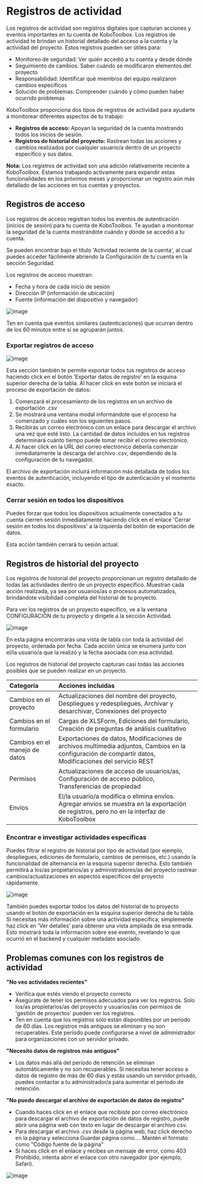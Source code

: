 # Registros de actividad

Los registros de actividad son registros digitales que capturan acciones y eventos importantes en tu cuenta de KoboToolbox. Los registros de actividad te brindan un historial detallado del acceso a la cuenta y la actividad del proyecto.
Estos registros pueden ser útiles para:

-   Monitoreo de seguridad: Ver quién accedió a tu cuenta y desde dónde
-   Seguimiento de cambios: Saber cuándo se modificaron elementos del proyecto
-   Responsabilidad: Identificar qué miembros del equipo realizaron cambios específicos
-   Solución de problemas: Comprender cuándo y cómo pueden haber ocurrido problemas

KoboToolbox proporciona dos tipos de registros de actividad para ayudarte a monitorear diferentes aspectos de tu trabajo:

-   **Registros de acceso:** Apoyan la seguridad de la cuenta mostrando todos los inicios de sesión.
-   **Registros de historial del proyecto:** Rastrean todas las acciones y cambios realizados por cualquier usuario/a dentro de un proyecto específico y sus datos.


<p class="note">
  <b>Nota:</b> Los registros de actividad son una adición relativamente reciente a KoboToolbox. Estamos trabajando activamente para expandir estas funcionalidades en los próximos meses y proporcionar un registro aún más detallado de las acciones en tus cuentas y proyectos.
</p>

## Registros de acceso

Los registros de acceso registran todos los eventos de autenticación (inicios de sesión) para tu cuenta de KoboToolbox. Te ayudan a monitorear la seguridad de la cuenta mostrándote cuándo y dónde se accedió a tu cuenta.

Se pueden encontrar bajo el título 'Actividad reciente de la cuenta', al cual puedes acceder fácilmente abriendo la Configuración de tu cuenta en la sección Seguridad.

Los registros de acceso muestran:

-   Fecha y hora de cada inicio de sesión
-   Dirección IP (información de ubicación)
-   Fuente (información del dispositivo y navegador)

![image](/images/activity_logs/Logs-image01.jpg)

Ten en cuenta que eventos similares (autenticaciones) que ocurran dentro de los 60 minutos entre sí se agruparán juntos.

### Exportar registros de acceso

![image](images/activity_logs/Logs-image02.jpg)

Esta sección también te permite exportar todos tus registros de acceso haciendo click en el botón 'Exportar datos de registro' en la esquina superior derecha de la tabla. Al hacer click en este botón se iniciará el proceso de exportación de datos:
1. Comenzará el procesamiento de los registros en un archivo de exportación .csv
2. Se mostrará una ventana modal informándote que el proceso ha comenzado y cuáles son los siguientes pasos.
3. Recibirás un correo electrónico con un enlace para descargar el archivo una vez que esté listo. La cantidad de datos incluidos en tus registros determinará cuánto tiempo puede tomar recibir el correo electrónico.
4. Al hacer click en la URL del correo electrónico debería comenzar inmediatamente la descarga del archivo .csv, dependiendo de la configuración de tu navegador.

El archivo de exportación incluirá información más detallada de todos los eventos de autenticación, incluyendo el tipo de autenticación y el momento exacto.

### Cerrar sesión en todos los dispositivos

Puedes forzar que todos los dispositivos actualmente conectados a tu cuenta cierren sesión inmediatamente haciendo click en el enlace 'Cerrar sesión en todos los dispositivos' a la izquierda del botón de exportación de datos.

Esta acción también cerrará tu sesión actual.

## Registros de historial del proyecto

Los registros de historial del proyecto proporcionan un registro detallado de todas las actividades dentro de un proyecto específico. Muestran cada acción realizada, ya sea por usuarios/as o procesos automatizados, brindándote visibilidad completa del historial de tu proyecto.

Para ver los registros de un proyecto específico, ve a la ventana CONFIGURACIÓN de tu proyecto y dirígete a la sección Actividad.

![image](/images/activity_logs/Logs-image3.jpg)

En esta página encontrarás una vista de tabla con toda la actividad del proyecto, ordenada por fecha. Cada acción única se enumera junto con el/la usuario/a que la realizó y la fecha asociada con esa actividad.

Los registros de historial del proyecto capturan casi todas las acciones posibles que se pueden realizar en un proyecto.

| Categoría                      | Acciones incluidas                                                                                                                      |
| :------------------------------| :---------------------------------------------------------------------------------------------------------------------------------------|
| Cambios en el proyecto         | Actualizaciones del nombre del proyecto, Despliegues y redespliegues, Archivar y desarchivar, Conexiones del proyecto                  |
| Cambios en el formulario       | Cargas de XLSForm, Ediciones del formulario, Creación de preguntas de análisis cualitativo                                             |
| Cambios en el manejo de datos  | Exportaciones de datos, Modificaciones de archivos multimedia adjuntos, Cambios en la configuración de compartir datos, Modificaciones del servicio REST |
| Permisos                       | Actualizaciones de acceso de usuarios/as, Configuración de acceso público, Transferencias de propiedad                                 |
| Envíos                         | El/la usuario/a modifica o elimina envíos. Agregar envíos se muestra en la exportación de registros, pero no en la interfaz de KoboToolbox |

### Encontrar e investigar actividades específicas

Puedes filtrar el registro de historial por tipo de actividad (por ejemplo, despliegues, ediciones de formulario, cambios de permisos, etc.) usando la funcionalidad de alternancia en la esquina superior derecha. Esto también permitirá a los/as propietarios/as y administradores/as del proyecto rastrear cambios/actualizaciones en aspectos específicos del proyecto rápidamente.

![image](/images/activity_logs/Logs-GIF01.gif)

También puedes exportar todos los datos del historial de tu proyecto usando el botón de exportación en la esquina superior derecha de tu tabla.
Si necesitas más información sobre una actividad específica, simplemente haz click en 'Ver detalles' para obtener una vista ampliada de esa entrada. Esto mostrará toda la información sobre ese evento, revelando lo que ocurrió en el backend y cualquier metadato asociado.

## Problemas comunes con los registros de actividad

**"No veo actividades recientes"**
-   Verifica que estés viendo el proyecto correcto
-   Asegúrate de tener los permisos adecuados para ver los registros. Solo los/as propietarios/as del proyecto y usuarios/as con permisos de 'gestión de proyectos' pueden ver los registros.
-   Ten en cuenta que los registros solo están disponibles por un período de 60 días. Los registros más antiguos se eliminan y no son recuperables. Este período puede configurarse a nivel de administrador para organizaciones con un servidor privado.

**"Necesito datos de registros más antiguos"**
-   Los datos más allá del período de retención se eliminan automáticamente y no son recuperables. Si necesitas tener acceso a datos de registro de más de 60 días y estás usando un servidor privado, puedes contactar a tu administrador/a para aumentar el período de retención.

**"No puedo descargar el archivo de exportación de datos de registro"**
-   Cuando haces click en el enlace que recibiste por correo electrónico para descargar el archivo de exportación de datos de registro, puede abrir una página web con texto en lugar de descargar el archivo csv.
-   Para descargar el archivo .csv desde la página web, haz click derecho en la página y selecciona Guardar página como…. Mantén el formato como "Código fuente de la página"
-   Si haces click en el enlace y recibes un mensaje de error, como 403 Prohibido, intenta abrir el enlace con otro navegador (por ejemplo, Safari).

![image](/images/getting_started_organization_feature/organizations_project_views.gif)